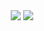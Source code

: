 <p align="center">
  <img align="center" src="https://github-readme-stats.vercel.app/api?username=trabucayre&show_icons=true&icon_color=blue&hide_border=true"/>
  <img align="center" src="https://github-readme-stats.vercel.app/api/top-langs/?username=trabucayre&layout=compact&hide_border=true&langs_count=10"/>
</p>
